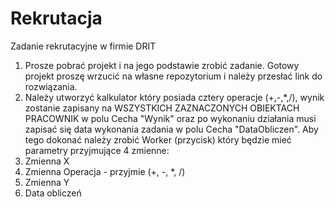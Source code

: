 # Rekrutacja
Zadanie rekrutacyjne w firmie DRIT
1. Prosze pobrać projekt i na jego podstawie zrobić zadanie. Gotowy projekt proszę wrzucić na własne repozytorium i należy przesłać link do rozwiązania.
2. Należy utworzyć kalkulator który posiada cztery operacje (+,-,*,/), wynik zostanie zapisany na WSZYSTKICH ZAZNACZONYCH OBIEKTACH PRACOWNIK w polu Cecha "Wynik" oraz po wykonaniu działania musi zapisać się data wykonania zadania w polu Cecha "DataObliczen". Aby tego dokonać należy zrobić Worker (przycisk) który będzie mieć parametry przyjmujące 4 zmienne: 
1.	Zmienna X 
2.	Zmienna Operacja - przyjmie (+, -, *, /) 
3.	Zmienna Y
4.	Data obliczeń

